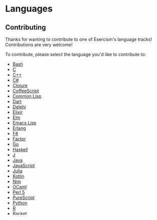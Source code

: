 # Languages

## Contributing

Thanks for wanting to contribute to one of Exercism's language tracks! Contributions are very welcome!

To contribute, please select the language you'd like to contribute to:

- [Bash][bash]
- [C][c]
- [C++][cpp]
- [C#][csharp]
- [Clojure][clojure]
- [CoffeeScript][coffeescript]
- [Common Lisp][common-lisp]
- [Dart][dart]
- [Delphi][delphi]
- [Elixir][elixir]
- [Elm][elm]
- [Emacs Lisp][emacs-lisp]
- [Erlang][erlang]
- [F#][fsharp]
- [Factor][factor]
- [Go][go]
- [Haskell][haskell]
- [J][j]
- [Java][java]
- [JavaScript][javascript]
- [Julia][julia]
- [Kotlin][kotlin]
- [Nim][nim]
- [OCaml][ocaml]
- [Perl 5][perl5]
- [PureScript][purescript]
- [Python][python]
- [R][r]
- [Racket][racket]
- [Raku][raku]
- [ReasonML][reasonml]
- [Ruby][ruby]
- [Rust][rust]
- [Scala][scala]
- [Scheme][scheme]
- [Swift][swift]
- [TypeScript][typescript]
- [x86-64 Assembly][x86-64-assembly]

[bash]: ./bash/README.md
[c]: ./c/README.md
[csharp]: ./csharp/README.md
[cpp]: ./cpp/README.md
[clojure]: ./clojure/README.md
[coffeescript]: ./coffeescript/README.md
[common-lisp]: ./common-lisp/README.md
[dart]: ./dart/README.md
[delphi]: ./delphi/README.md
[elixir]: ./elixir/README.md
[elm]: ./elm/README.md
[emacs-lisp]: ./emacs-lisp/README.md
[erlang]: ./erlang/README.md
[fsharp]: ./fsharp/README.md
[factor]: ./factor/README.md
[go]: ./go/README.md
[haskell]: ./haskell/README.md
[j]: ./j/README.md
[java]: ./java/README.md
[javascript]: ./javascript/README.md
[julia]: ./julia/README.md
[kotlin]: ./kotlin/README.md
[nim]: ./nim/README.md
[ocaml]: ./ocaml/README.md
[perl5]: ./perl5/README.md
[purescript]: ./purescript/README.md
[python]: ./python/README.md
[r]: ./r/README.md
[racket]: ./racket/README.md
[raku]: ./raku/README.md
[reasonml]: ./reasonml/README.md
[ruby]: ./ruby/README.md
[rust]: ./rust/README.md
[scala]: ./scala/README.md
[scheme]: ./scheme/README.md
[swift]: ./swift/README.md
[typescript]: ./typescript/README.md
[x86-64-assembly]: ./x86-64-assembly/README.md

If you would like to create a new language track for v3, please [open an issue here](https://github.com/exercism/request-new-language-track).
